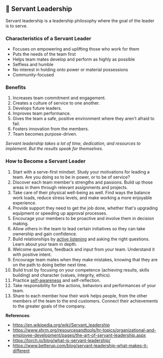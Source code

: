 ## 🧞 Servant Leadership 

Servant leadership is a leadership philosophy where the goal of the leader is to serve.

### Characteristics of a Servant Leader

* Focuses on empowering and uplifting those who work for them
* Puts the needs of the team first
* Helps team mates develop and perform as highly as possible
* Selfless and humble
* No interest in holding onto power or material possessions
* Community-focused

### Benefits

1. Increases team commitment and engagement.
2. Creates a culture of service to one another.
3. Develops future leaders.
4. Improves team performance.
5. Gives the team a safe, positive environment where they aren't afraid to fail.
6. Fosters innovation from the members.
7. Team becomes purpose-driven.

*Servant leadership takes a lot of time, dedication, and resources to implement. But the results speak for themselves.*

### How to Become a Servant Leader

1. Start with a serve-first mindset. Study your motivations for leading a team. Are you doing so to be in power, or to be of service?
2. Discover each team member's strengths and passions. Build up those areas in them through relevant assignments and projects.
3. Take care of their physical well-being as well. Find ways the balance work loads, reduce stress levels, and make working a more enjoyable experience.
4. Provide support they need to get the job done, whether that's upgrading equipment or speeding up approval processes.
5. Encourage your members to be proactive and involve them in decision making.
6. Allow others in the team to lead certain initiatives so they can take ownership and gain confidence.
7. Build relationships by [active listening](https://github.com/glennsantos/senior-developer-roadmap/blob/main/leadership/active-listening.png) and asking the right questions. Learn about your team in depth.
8. Welcome questions, feedback and input from your team. Understand it with positive intent.
9. Encourage team mates when they make mistakes, knowing that they are on the path to doing better next time.
10. Build trust by focusing on your competence (achieving results, skills building) and character (values, integrity, ethics).
11. Practice [self-awareness](https://github.com/glennsantos/senior-developer-roadmap/blob/main/leadership/leadership-qualities.md#-self-awareness) and self-reflection.
12. Take responsibility for the actions, behaviors and performances of your team.
13. Share to each member how their work helps people, from the other members of the team to the end customers. Connect their achievements to the greater goals of the company.


**References**:
- https://en.wikipedia.org/wiki/Servant_leadership
- https://www.shrm.org/resourcesandtools/hr-topics/organizational-and-employee-development/pages/the-art-of-servant-leadership.aspx
- https://torch.io/blog/what-is-servant-leadership/
- https://www.betterup.com/blog/servant-leadership-what-makes-it-different